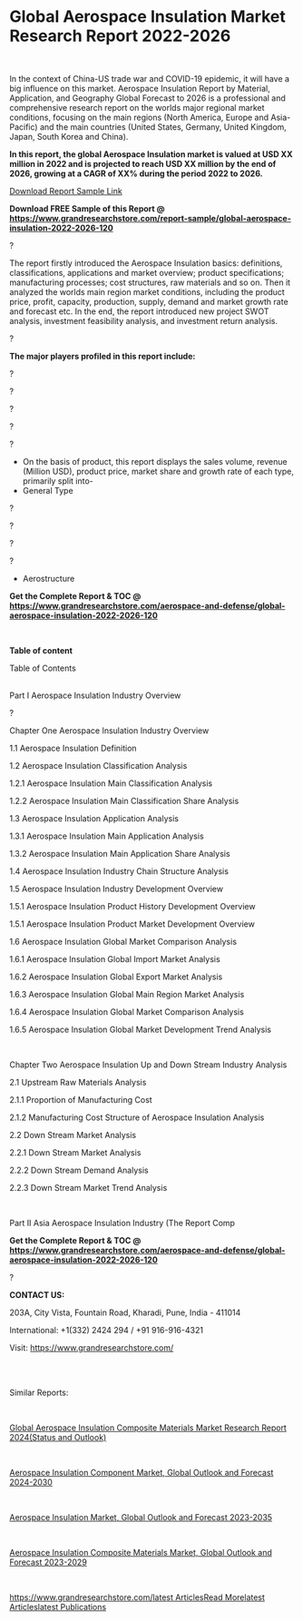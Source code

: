<h1>Global Aerospace Insulation Market Research Report 2022-2026</h1><br/><p>In the context of China-US trade war and COVID-19 epidemic, it will have a big influence on this market. Aerospace Insulation Report by Material, Application, and Geography Global Forecast to 2026 is a professional and comprehensive research report on the worlds major regional market conditions, focusing on the main regions (North America, Europe and Asia-Pacific) and the main countries (United States, Germany, United Kingdom, Japan, South Korea and China).</p>
 
 
 
 <p><strong>In this report, the global Aerospace Insulation market is valued at USD XX million in 2022 and is projected to reach USD XX million by the end of 2026, growing at a <strong>CAGR</strong> of XX% during the period 2022 to 2026.</strong></p>
 
 
 
 <p><a href="https://www.grandresearchstore.com/mr-admin/report-sample/global-aerospace-insulation-2022-2026-120">Download Report Sample Link</a></p>
 
 
 
 <div><b>Download FREE Sample of this Report @ <a href="https://www.grandresearchstore.com/report-sample/global-aerospace-insulation-2022-2026-120">https://www.grandresearchstore.com/report-sample/global-aerospace-insulation-2022-2026-120</a></b></div>
 
 
 
 <p>? </p>
 
 
 
 <p>The report firstly introduced the Aerospace Insulation basics: definitions, classifications, applications and market overview; product specifications; manufacturing processes; cost structures, raw materials and so on. Then it analyzed the worlds main region market conditions, including the product price, profit, capacity, production, supply, demand and market growth rate and forecast etc. In the end, the report introduced new project SWOT analysis, investment feasibility analysis, and investment return analysis.</p>
 
 
 
 <p>? </p>
 
 
 
 <p><strong>The <strong>major players</strong> profiled in this report include:</strong></p>
 
 
 
 <p>? </p>
 
 
 
 <p>? </p>
 
 
 
 <p>? </p>
 
 
 
 <p>? </p>
 
 
 
 <p>? </p>
 
 
 
 <ul>
 
 <li>On the basis of product, this report displays the sales volume, revenue (Million USD), product price, market share and growth rate of each type, primarily split into-</li>
 
 <li>General Type</li>
 
 </ul>
 
 
 
 <p>? </p>
 
 
 
 <p>? </p>
 
 
 
 <p>? </p>
 
 
 
 <p>? </p>
 
 
 
 <ul>
 
 <li>Aerostructure</li>
 
 </ul>
 
 
 
 <div><b>Get the Complete Report & TOC @ <a href="https://www.grandresearchstore.com/aerospace-and-defense/global-aerospace-insulation-2022-2026-120">https://www.grandresearchstore.com/aerospace-and-defense/global-aerospace-insulation-2022-2026-120</a></b></div>
 
 
 
 <p><br />
 
 <b>Table of content</b></p>
 
 
 
 <p>Table of Contents<br />
 
 <br />
 
 Part I Aerospace Insulation Industry Overview<br />
 
 ?<br />
 
 Chapter One Aerospace Insulation Industry Overview<br />
 
 1.1 Aerospace Insulation Definition<br />
 
 1.2 Aerospace Insulation Classification Analysis<br />
 
 1.2.1 Aerospace Insulation Main Classification Analysis<br />
 
 1.2.2 Aerospace Insulation Main Classification Share Analysis<br />
 
 1.3 Aerospace Insulation Application Analysis<br />
 
 1.3.1 Aerospace Insulation Main Application Analysis<br />
 
 1.3.2 Aerospace Insulation Main Application Share Analysis<br />
 
 1.4 Aerospace Insulation Industry Chain Structure Analysis<br />
 
 1.5 Aerospace Insulation Industry Development Overview<br />
 
 1.5.1 Aerospace Insulation Product History Development Overview<br />
 
 1.5.1 Aerospace Insulation Product Market Development Overview<br />
 
 1.6 Aerospace Insulation Global Market Comparison Analysis<br />
 
 1.6.1 Aerospace Insulation Global Import Market Analysis<br />
 
 1.6.2 Aerospace Insulation Global Export Market Analysis<br />
 
 1.6.3 Aerospace Insulation Global Main Region Market Analysis<br />
 
 1.6.4 Aerospace Insulation Global Market Comparison Analysis<br />
 
 1.6.5 Aerospace Insulation Global Market Development Trend Analysis<br />
 
 <br />
 
 Chapter Two Aerospace Insulation Up and Down Stream Industry Analysis<br />
 
 2.1 Upstream Raw Materials Analysis<br />
 
 2.1.1 Proportion of Manufacturing Cost<br />
 
 2.1.2 Manufacturing Cost Structure of Aerospace Insulation Analysis<br />
 
 2.2 Down Stream Market Analysis<br />
 
 2.2.1 Down Stream Market Analysis<br />
 
 2.2.2 Down Stream Demand Analysis<br />
 
 2.2.3 Down Stream Market Trend Analysis<br />
 
 <br />
 
 Part II Asia Aerospace Insulation Industry (The Report Comp</p>
 
 
 
 <div><b>Get the Complete Report & TOC @ <a href="https://www.grandresearchstore.com/aerospace-and-defense/global-aerospace-insulation-2022-2026-120">https://www.grandresearchstore.com/aerospace-and-defense/global-aerospace-insulation-2022-2026-120</a></b></div>
 
 
 
 <p>? </p>
 
 
 
 <p><b>CONTACT US:</b><br />
 
 203A, City Vista, Fountain Road, Kharadi, Pune, India - 411014<br />
 
 International: +1(332) 2424 294 / +91 916-916-4321<br />
 
 Visit: <a href="https://www.grandresearchstore.com/">https://www.grandresearchstore.com/</a><br />
 
 <br />
 
 <br />
 
 Similar Reports:<br />
 
 <br />
 
 <a href="https://www.grandresearchstore.com/automotive-and-transportation/global-aerospace-insulation-composite-materials-2024-610">Global Aerospace Insulation Composite Materials Market Research Report 2024(Status and Outlook)</a><br />
 
 <br />
 
 <a href="https://www.grandresearchstore.com/chemicals-and-materials/global-aerospace-insulation-component-forecast-2024-2030-591">Aerospace Insulation Component Market, Global Outlook and Forecast 2024-2030</a><br />
 
 <br />
 
 <a href="https://www.grandresearchstore.com/chemicals-and-materials/global-aerospace-insulation-forecast-2023-2035-200">Aerospace Insulation Market, Global Outlook and Forecast 2023-2035</a><br />
 
 <br />
 
 <a href="https://www.grandresearchstore.com/automotive-and-transportation/global-aerospace-insulation-composite-materials-forecast-2023-2029-232">Aerospace Insulation Composite Materials Market, Global Outlook and Forecast 2023-2029</a><br />
 
 <br />
 
 <a href="https://gyeongbokgung.com">https://www.grandresearchstore.com/</a><a href="https://hallyeomaritime.com">latest Articles</a><a href="https://jingwansa.com">Read More</a><a href="https://nguoiviet.jp/">latest Articles</a><a href="https://www.intelmarketresearch.com/">latest Publications</a></p>